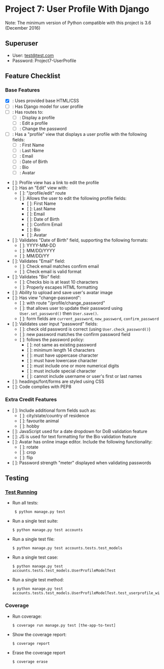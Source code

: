 Project 7: User Profile With Django
===================================

Note: The minimum version of Python compatible with this project is 3.6 (December 2016)

Superuser
---------

- User: test@test.com
- Password: Project7-UserProfile

Feature Checklist
-----------------

### Base Features ###

- [x] : Uses provided base HTML/CSS
- [ ] : Has Django model for user profile
- [ ] : Has routes to:
  - [ ] : Display a profile
  - [ ] : Edit a profile
  - [ ] : Change the password
- [ ] : Has a "profile" view that displays a user profile with the following
  fields:
  - [ ] : First Name
  - [ ] : Last Name
  - [ ] : Email
  - [ ] : Date of Birth
  - [ ] : Bio
  - [ ] : Avatar
- [ ]: Profile view has a link to edit the profile
- [ ]: Has an "Edit" view with:
  - [ ]: "/profile/edit" route
  - [ ]: Allows the user to edit the following profile fields:
    - [ ]: First Name
    - [ ]: Last Name
    - [ ]: Email
    - [ ]: Date of Birth
    - [ ]: Confirm Email
    - [ ]: Bio
    - [ ]: Avatar
- [ ]: Validates "Date of Birth" field, supporting the following formats:
  - [ ]: YYYY-MM-DD
  - [ ]: MM/DD/YYYY
  - [ ]: MM/DD/YY
- [ ]: Validates "Email" field:
  - [ ]: Check email matches confirm email
  - [ ]: Check email is valid format
- [ ]: Validates "Bio" field:
  - [ ]: Checks bio is at least 10 characters
  - [ ]: Properly escapes HTML formatting
- [ ]: Ability to upload and save user's avatar image
- [ ]: Has view "change-password":
  - [ ]: with route "/profile/change_password"
  - [ ]: that allows user to update their password using `User.set_password()` 
    then `User.save()`.
  - [ ]: form fields are `current_password`, `new_password`, `confirm_password`
- [ ]: Validates user input "password" fields:
  - [ ]: check old password is correct (using `User.check_password()`)
  - [ ]: new password matches the confirm password field
  - [ ]: follows the password policy:
    - [ ]: not same as existing password
    - [ ]: minimum length 14 characters
    - [ ]: must have uppercase character
    - [ ]: must have lowercase character
    - [ ]: must include one or more numerical digits
    - [ ]: must include special character
    - [ ]: cannot include username or user's first or last names
- [ ]: headings/font/forms are styled using CSS
- [ ]: Code complies with PEP8

### Extra Credit Features ###

- [ ]: Include additional form fields such as:
  - [ ]: city/state/country of residence
  - [ ]: favourite animal
  - [ ]: hobby
- [ ]: JavaScript used for a date dropdown for DoB validation feature
- [ ]: JS is used for text formatting for the Bio validation feature
- [ ]: Avatar has online image editor. Include the following functionality:
  - [ ]: rotate
  - [ ]: crop
  - [ ]: flip
- [ ]: Password strength "meter" displayed when validating passwords

Testing
-------

### [Test Running](https://docs.djangoproject.com/en/2.2/topics/testing/overview/#running-tests) ###

- Run all tests:
  ```console
   $ python manage.py test
   ```

- Run a single test suite:
  ```console
  $ python manage.py test accounts
  ```

- Run a single test file:
  ```console
  $ python manage.py test accounts.tests.test_models
  ```

- Run a single test case:
  ```console
  $ python manage.py test accounts.tests.test_models.UserProfileModelTest
  ```

- Run a single test method:
  ```console
  $ python manage.py test accounts.tests.test_models.UserProfileModelTest.test_userprofile_without_required_fields_is_invalid
  ```

### Coverage ###

- Run coverage:
  ```console
  $ coverage run manage.py test [the-app-to-test]
  ```

- Show the coverage report:
  ```console
  $ coverage report
  ```

- Erase the coverage report
  ```console
  $ coverage erase
  ```
